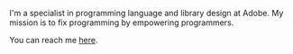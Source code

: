 I'm a specialist in programming language and library design at Adobe.  My mission is to fix programming by empowering programmers.

You can reach me [here](https://github.com/dabrahams/dabrahams/discussions).
